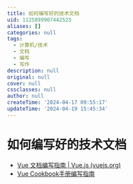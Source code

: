 ```yaml
---
title: 如何编写好的技术文档
uid: 1125899907442523
aliases: []
categories: null
tags:
  - 计算机/技术
  - 文档
  - 编写
  - 写作
description: null
original: null
cover: null
cssclasses: null
author: null
createTime: '2024-04-17 09:55:17'
updateTime: '2024-04-19 15:45:34'
---
```


# 如何编写好的技术文档

- [Vue 文档编写指南 | Vue.js (vuejs.org)](https://v3.cn.vuejs.org/guide/contributing/writing-guide.html#%E5%8E%9F%E5%88%99)
- [Vue Cookbook手册编写指南](https://v3.cn.vuejs.org/cookbook/)
